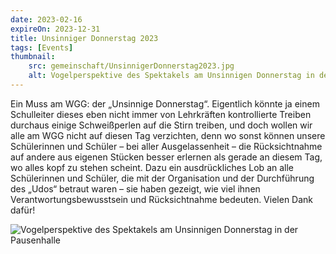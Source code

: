 ```yaml
---
date: 2023-02-16
expireOn: 2023-12-31
title: Unsinniger Donnerstag 2023
tags: [Events]
thumbnail: 
    src: gemeinschaft/UnsinnigerDonnerstag2023.jpg
    alt: Vogelperspektive des Spektakels am Unsinnigen Donnerstag in der Pausenhalle
---
```



Ein Muss am WGG: der „Unsinnige Donnerstag“. Eigentlich könnte ja einem Schulleiter dieses eben nicht immer von Lehrkräften kontrollierte Treiben durchaus einige Schweißperlen auf die Stirn treiben, und doch wollen wir alle am WGG nicht auf diesen Tag verzichten, denn wo sonst können unsere Schülerinnen und Schüler – bei aller Ausgelassenheit – die Rücksichtnahme auf andere aus eigenen Stücken besser erlernen als gerade an diesem Tag, wo alles kopf zu stehen scheint.
Dazu ein ausdrückliches Lob an alle Schülerinnen und Schüler, die mit der Organisation und der Durchführung des „Udos“ betraut waren – sie haben gezeigt, wie viel ihnen Verantwortungsbewusstsein und Rücksichtnahme bedeuten. Vielen Dank dafür!

![Vogelperspektive des Spektakels am Unsinnigen Donnerstag in der Pausenhalle](images/gemeinschaft/UnsinnigerDonnerstag2023.jpg)